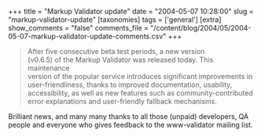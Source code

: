 +++
title = "Markup Validator update"
date = "2004-05-07 10:28:00"
slug = "markup-validator-update"
[taxonomies]
tags = ['general']
[extra]
show_comments = "false"
comments_file = "/content/blog/2004/05/2004-05-07-markup-validator-update-comments.csv"
+++

> After five consecutive beta test periods, a new version  
> (v0.6.5) of the Markup Validator was released today. This maintenance  
> version of the popular service introduces significant improvements in  
> user-friendliness, thanks to improved documentation, usability,  
> accessibility, as well as new features such as community-contributed  
> error explanations and user-friendly fallback mechanisms.

Brilliant news, and many many thanks to all those (unpaid) developers, QA people and everyone who gives feedback to the www-validator mailing list.
